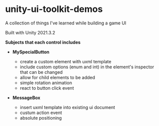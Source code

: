 # unity-ui-toolkit-demos
A collection of things I've learned while building a game UI

Built with Unity 2021.3.2

**Subjects that each control includes**

* **MySpecialButton**
   * create a custom element with uxml template
   * include custom options (enum and int) in the element's inspector that can be changed
   * allow for child elements to be added
   * simple rotation animation
   * react to button click event

* **MessageBox**
   * insert uxml template into existing ui document
   * custum action event
   * absolute positioning
   
